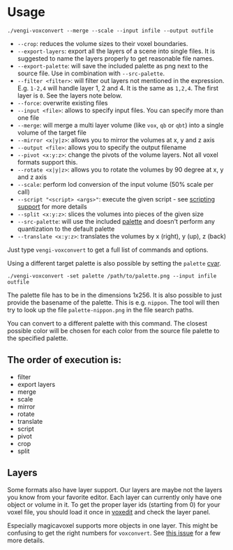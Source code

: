 # Usage

`./vengi-voxconvert --merge --scale --input infile --output outfile`

* `--crop`: reduces the volume sizes to their voxel boundaries.
* `--export-layers`: export all the layers of a scene into single files. It is suggested to name the layers properly to get reasonable file names.
* `--export-palette`: will save the included palette as png next to the source file. Use in combination with `--src-palette`.
* `--filter <filter>`: will filter out layers not mentioned in the expression. E.g. `1-2,4` will handle layer 1, 2 and 4. It is the same as `1,2,4`. The first layer is `0`. See the layers note below.
* `--force`: overwrite existing files
* `--input <file>`: allows to specify input files. You can specify more than one file
* `--merge`: will merge a multi layer volume (like `vox`, `qb` or `qbt`) into a single volume of the target file
* `--mirror <x|y|z>`: allows you to mirror the volumes at x, y and z axis
* `--output <file>`: allows you to specify the output filename
* `--pivot <x:y:z>`: change the pivots of the volume layers. Not all voxel formats support this.
* `--rotate <x|y|z>`: allows you to rotate the volumes by 90 degree at x, y and z axis
* `--scale`: perform lod conversion of the input volume (50% scale per call)
* `--script "<script> <args>"`: execute the given script - see [scripting support](../LUAScript.md) for more details
* `--split <x:y:z>`: slices the volumes into pieces of the given size
* `--src-palette`: will use the included [palette](../Palette.md) and doesn't perform any quantization to the default palette
* `--translate <x:y:z>`: translates the volumes by x (right), y (up), z (back)

Just type `vengi-voxconvert` to get a full list of commands and options.

Using a different target palette is also possible by setting the `palette` [cvar](../Configuration.md).

`./vengi-voxconvert -set palette /path/to/palette.png --input infile outfile`

The palette file has to be in the dimensions 1x256. It is also possible to just provide the basename of the palette.
This is e.g. `nippon`. The tool will then try to look up the file `palette-nippon.png` in the file search paths.

You can convert to a different palette with this command. The closest possible color will be chosen for each
color from the source file palette to the specified palette.

## The order of execution is:

* filter
* export layers
* merge
* scale
* mirror
* rotate
* translate
* script
* pivot
* crop
* split

## Layers

Some formats also have layer support. Our layers are maybe not the layers you know from your favorite editor. Each layer can currently only have one object or volume in it. To get the proper layer ids (starting from 0) for your voxel file, you should load it once in [voxedit](../voxedit/Index.md) and check the layer panel.

Especially magicavoxel supports more objects in one layer. This might be confusing to get the right numbers for `voxconvert`. See [this issue](https://github.com/mgerhardy/engine/issues/68) for a few more details.

